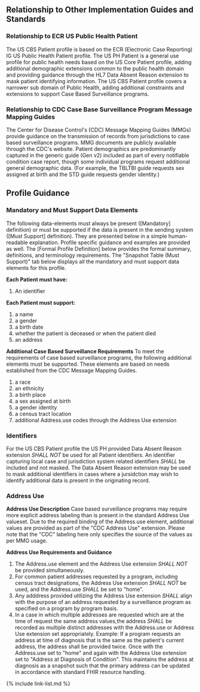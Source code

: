 ## Relationship to Other Implementation Guides and Standards
### Relationship to ECR US Public Health Patient

The US CBS Patient profile is based on the ECR (Electronic Case Reporting) IG US Public Health Patient profile. The US PH Patient is a general use profile for public health needs based on the US Core Patient profile, adding additional demographic extensions common to the public health domain and providing guidance through the HL7 Data Absent Reason extension to mask patient identifying information. The US CBS Patient profile covers a narrower sub domain of Public Health, adding additional constraints and extensions to support Case Based Surveillance programs.

### Relationship to CDC Case Base Surveillance Program Message Mapping Guides

The Center for Disease Control's (CDC) Message Mapping Guides (MMGs) provide guidance on the transmission of records from jurisdictions to case based surveillance programs. MMG documents are publicly available through the CDC's website. Patient demographics are predominantly captured in the generic guide (Gen v2) included as part of every notifiable condition case report, though some individual programs request additional general demographic data. (For example, the TBLTBI guide requests sex assigned at birth and the STD guide requests gender identity.)

## Profile Guidance
### Mandatory and Must Support Data Elements

The following data-elements must always be present ([Mandatory] definition) or must be supported if the data is present in the sending system ([Must Support] definition). They are presented below in a simple human-readable explanation. Profile specific guidance and examples are provided as well.  The [Formal Profile Definition] below provides the  formal summary, definitions, and terminology requirements.  The "Snapshot Table (Must Support)" tab below displays all the mandatory and must support data elements for this profile.

**Each Patient must have:**

1. An identifier

**Each Patient must support:**

1. a name
1. a gender
1. a birth date
1. whether the patient is deceased or when the patient died
1. an address

**Additional Case Based Surveillance Requirements**
To meet the requirements of case based surveillance programs, the following additional elements must be supported. These elements are based on needs established from the CDC Message Mapping Guides.
1. a race
1. an ethnicity
1. a birth place
1. a sex assigned at birth
1. a gender identity
1. a census tract location
1. additional Address.use codes through the Address Use extension

### Identifiers
For the US CBS Patient profile the US PH provided Data Absent Reason extension *SHALL NOT* be used for all Patient identifiers. An identifier capturing local case and jurisdiction system related identifiers *SHALL* be included and not masked. The Data Absent Reason extension may be used to mask additional identifiers in cases where a jursidction may wish to identify additional data is present in the originating record.

### Address Use
**Address Use Description**
Case based surveillance programs may require more explicit address labeling than is present in the standard
Address Use valueset. Due to the required binding of the Address.use element, additional values are provided
as part of the "CDC Address Use" extension. Please note that the "CDC" labeling here only specifies the source
of the values as per MMG usage.

**Address Use Requirements and Guidance**
1. The Address.use element and the Address Use extension *SHALL NOT* be provided simultaneously.
1. For common patient addresses requested by a program, including census tract designations, the Address Use extension *SHALL NOT* be used, and the Address.use *SHALL* be set to "home".
1. Any adddress provided utilizing the Address Use extension *SHALL* align with the purpose of an address requested by a surveillance program as specified on a program by program basis.
1. In a case in which multiple addresses are requested which are at the time of request the same address values,the address *SHALL* be recorded as multiple distinct addresses with the Address.use or Address Use extension set appropriately. Example: If a program requests an address at time of diagnosis that is the same as the patient's current address, the address shall be provided twice. Once with the Address.use set to "home" and again with the Address Use extension set to "Address at Diagnosis of Condition". This maintains the address at diagnosis as a snapshot such that the primary address can be updated in accordance with standard FHIR resource handling.

{% include link-list.md %}